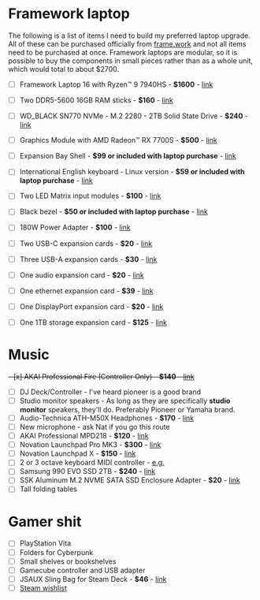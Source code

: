# Framework laptop

The following is a list of items I need to build my preferred laptop upgrade. All of these can be purchased officially from [frame.work](https://frame.work) and not all items need to be purchased at once. Framework laptops are modular, so it is possible to buy the components in small pieces rather than as a whole unit, which would total to about $2700.

- [ ] Framework Laptop 16 with Ryzen™ 9 7940HS  - **$1600** - [link](https://frame.work/products/laptop16-diy-amd-7040/configuration/new)
- [ ] Two DDR5-5600 16GB RAM sticks - **$160** - [link](https://frame.work/products/ddr5-5600?v=FRANRM0002X2)
- [ ] WD_BLACK SN770 NVMe - M.2 2280 - 2TB Solid State Drive - **$240** - [link](https://frame.work/products/wd_black-sn770-nvme?v=FRANRXWD0B)
- [ ] Graphics Module with AMD Radeon™ RX 7700S - **$500** - [link](https://frame.work/products/16-graphics-module-amd-radeon-rx-7700s)
- [ ] Expansion Bay Shell - **$99 or included with laptop purchase** - [link](https://frame.work/products/16-expansion-bay-shell)
- [ ] International English keyboard - Linux version - **$59 or included with laptop purchase** - [link](https://frame.work/products/keyboard-module?v=FRAKDW00BC)
- [ ] Two LED Matrix input modules - **$100** - [link](https://frame.work/products/16-led-matrix)
- [ ] Black bezel - **$50 or included with laptop purchase** - [link](https://frame.work/products/16-bezel?v=FRAGCB0001)
- [ ] 180W Power Adapter - **$100** - [link](https://frame.work/products/16-power-adapter?v=FRANCR000B)
- [ ] Two USB-C expansion cards - **$20** - [link](https://frame.work/products/usb-c-expansion-card?v=FRACCKBZ01)
- [ ] Three USB-A expansion cards - **$30** - [link](https://frame.work/products/usb-a-expansion-card)
- [ ] One audio expansion card - **$20** - [link](https://frame.work/products/audio-expansion-card)
- [ ] One ethernet expansion card - **$39** - [link](https://frame.work/products/ethernet-expansion-card?v=FRACCTBZ00)
- [ ] One DisplayPort expansion card - **$20** - [link](https://frame.work/products/displayport-2nd-gen-expansion-card)
- [ ] One 1TB storage expansion card - **$125** - [link](https://frame.work/products/storage-expansion-card-2nd-gen?v=FRACCFBZ0A-2)


# Music
~~- [x] AKAI Professional Fire (Controller Only) - **$140** - [link](https://www.amazon.com/dp/B08284R4JZ/)~~
- [ ] DJ Deck/Controller - I've heard pioneer is a good brand
- [ ] Studio monitor speakers - As long as they are specifically **studio monitor** speakers, they'll do. Preferably Pioneer or Yamaha brand.
- [ ] Audio-Technica ATH-M50X Headphones - **$170** - [link](https://www.amazon.com/Audio-Technica-ATH-M50x-Professional-Monitor-Headphones/dp/B00HVLUR86)
- [ ] New microphone - ask Nat if you go this route
- [ ] AKAI Professional MPD218 - **$120** - [link](https://www.amazon.com/gp/product/B0116X17JW?psc=1)
- [ ] Novation Launchpad Pro MK3 - **$300** - [link](https://www.amazon.com/Novation-AMS-LAUNCHPAD-Pro-MK3-Launchpad-Pro-MK3/dp/B083JJZVW7)
- [ ] Novation Launchpad X - **$150** - [link](https://www.amazon.com/Novation-Launchpad-Grid-Controller-Ableton/dp/B07WWZCMP5)
- [ ] 2 or 3 octave keyboard MIDI controller - [e.g.](https://www.amazon.com/Novation-Launchkey-MK4-MIDI-Keyboard/dp/B0D6YWDJC2)
- [ ] Samsung 990 EVO SSD 2TB - **$240** - [link](https://www.amazon.com/gp/product/B0CRC7H66Z/ref=ox_sc_saved_image_3?smid=ATVPDKIKX0DER&psc=1)
- [ ] SSK Aluminum M.2 NVME SATA SSD Enclosure Adapter - **$20** - [link](https://www.amazon.com/gp/product/B07MNFH1PX?psc=1)
- [ ] Tall folding tables

# Gamer shit
- [ ] PlayStation Vita
- [ ] Folders for Cyberpunk
- [ ] Small shelves or bookshelves
- [ ] Gamecube controller and USB adapter
- [ ] JSAUX Sling Bag for Steam Deck - **$46** - [link](https://www.amazon.com/gp/product/B0BL2SVTBY?psc=1)
- [ ] [Steam wishlist](https://store.steampowered.com/wishlist/id/exaset/)

